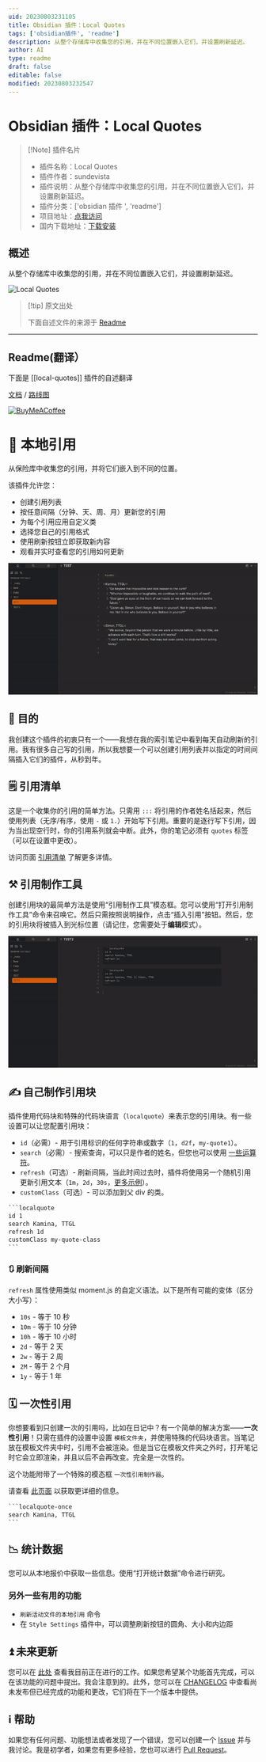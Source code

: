 ```yaml
---
uid: 20230803231105
title: Obsidian 插件：Local Quotes
tags: ['obsidian插件', 'readme']
description: 从整个存储库中收集您的引用，并在不同位置嵌入它们，并设置刷新延迟。
author: AI
type: readme
draft: false
editable: false
modified: 20230803232547
---
```


# Obsidian 插件：Local Quotes

> [!Note] 插件名片
> - 插件名称：Local Quotes
> - 插件作者：sundevista
> - 插件说明：从整个存储库中收集您的引用，并在不同位置嵌入它们，并设置刷新延迟。
> - 插件分类：['obsidian 插件 ', 'readme']
> - 项目地址：[点我访问](https://github.com/sundevista/local-quotes)
> - 国内下载地址：[下载安装](https://pkmer.cn/products/plugin/pluginMarket/?local-quotes)

## 概述

从整个存储库中收集您的引用，并在不同位置嵌入它们，并设置刷新延迟。

![Local Quotes](https://cdn.pkmer.cn/covers/local-quotes_new.gif!pkmer)

> [!tip] 原文出处
>
>下面自述文件的来源于 [Readme](https://ghproxy.net/https://raw.githubusercontent.com/sundevista/local-quotes/master/README.md)
>

---

## Readme(翻译）

下面是 [[local-quotes]] 插件的自述翻译

[文档](https://decatetsu.github.io/local-quotes/) / [路线图](https://github.com/users/decatetsu/projects/2/views/1)

[<img src="https://cdn.buymeacoffee.com/buttons/v2/default-violet.png" alt="BuyMeACoffee" width="100">](https://www.buymeacoffee.com/sundevista)

# 📜 本地引用

从保险库中收集您的引用，并将它们嵌入到不同的位置。

该插件允许您：

- 创建引用列表
- 按任意间隔（分钟、天、周、月）更新您的引用
- 为每个引用应用自定义类
- 选择您自己的引用格式
- 使用刷新按钮立即获取新内容
- 观看并实时查看您的引用如何更新

![演示](https://github.com/decatetsu/local-quotes/raw/master/assets/demo.gif)

## 🎯 目的

我创建这个插件的初衷只有一个——我想在我的索引笔记中看到每天自动刷新的引用。我有很多自己写的引用，所以我想要一个可以创建引用列表并以指定的时间间隔插入它们的插件，从秒到年。

## 🗒️ 引用清单

这是一个收集你的引用的简单方法。只需用 `:::` 将引用的作者姓名括起来，然后使用列表（无序/有序，使用 `-` 或 `1.`）开始写下引用。重要的是逐行写下引用，因为当出现空行时，你的引用系列就会中断。此外，你的笔记必须有 `quotes` 标签（可以在设置中更改）。

访问页面 [引用清单](https://decatetsu.github.io/local-quotes/terms/quote-listings/) 了解更多详情。

## ⚒️ 引用制作工具

创建引用块的最简单方法是使用“引用制作工具”模态框。您可以使用“打开引用制作工具”命令来召唤它。然后只需按照说明操作，点击“插入引用”按钮。然后，您的引用块将被插入到光标位置（请记住，您需要处于**编辑**模式）。

![modal](https://github.com/decatetsu/local-quotes/raw/master/assets/modal.gif)

## ✍️ 自己制作引用块

插件使用代码块和特殊的代码块语言（`localquote`）来表示您的引用块。有一些设置可以让您配置引用块：

- `id`（必需）- 用于引用标识的任何字符串或数字（`1`，`d2f`，`my-quote1`）。
- `search`（必需）- 搜索查询，可以只是作者的姓名，但您也可以使用 [一些运算符](https://decatetsu.github.io/local-quotes/terms/search/)。
- `refresh`（可选）- 刷新间隔，当此时间过去时，插件将使用另一个随机引用更新引用文本（`1m`，`2d`，`30s`，[更多示例](#-refresh-intervals)）。
- `customClass`（可选）- 可以添加到父 div 的类。

```` 
```localquote
id 1
search Kamina, TTGL
refresh 1d
customClass my-quote-class
```
````

### 🔃 刷新间隔

`refresh` 属性使用类似 moment.js 的自定义语法。以下是所有可能的变体（区分大小写）：

- `10s` - 等于 10 秒
- `10m` - 等于 10 分钟
- `10h` - 等于 10 小时
- `2d` - 等于 2 天
- `2w` - 等于 2 周
- `2M` - 等于 2 个月
- `1y` - 等于 1 年

## 🗓 一次性引用

你想要看到只创建一次的引用吗，比如在日记中？有一个简单的解决方案——**一次性引用**！只需在插件的设置中设置 `模板文件夹`，并使用特殊的代码块语言。当笔记放在模板文件夹中时，引用不会被渲染。但是当它在模板文件夹之外时，打开笔记时它会立即渲染，并且以后不会再改变。完全是一次性的。

这个功能附带了一个特殊的模态框 `一次性引用制作器`。

请查看 [此页面](https://decatetsu.github.io/local-quotes/block-types/one-time-quote-block/) 以获取更详细的信息。

```` 
```localquote-once
search Kamina, TTGL
```
````

## 📉 统计数据

您可以从本地报价中获取一些信息。使用“打开统计数据”命令进行研究。

### 另外一些有用的功能

- `刷新活动文件的本地引用` 命令
- 在 `Style Settings` 插件中，可以调整刷新按钮的圆角、大小和内边距

## ⏫ 未来更新

您可以在 [此处](https://github.com/users/decatetsu/projects/2/views/1) 查看我目前正在进行的工作。如果您希望某个功能首先完成，可以在该功能的问题中提出。我会注意到的。此外，您可以在 [CHANGELOG](CHANGELOG.md) 中查看尚未发布但已经完成的功能和更改，它们将在下一个版本中提供。

## ℹ️ 帮助

如果您有任何问题、功能想法或者发现了一个错误，您可以创建一个 [Issue](https://github.com/decatetsu/local-quotes/issues) 并与我讨论。我是初学者，如果您有更多经验，您也可以进行 [Pull Request](https://github.com/decatetsu/local-quotes/pulls)。
